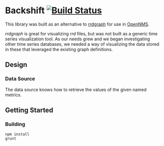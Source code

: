 # Backshift [![Build Status](https://secure.travis-ci.org/j-white/backshift.png?branch=master)](http://travis-ci.org/j-white/backshift)

This library was built as an alternative to [rrdgraph](http://oss.oetiker.ch/rrdtool/doc/rrdgraph.en.html) for use in [OpenNMS](https://github.com/OpenNMS/opennms).

*rrdgraph* is great for visualizing *rrd* files, but was not built as a generic time series
visualization tool. As our needs grew and we began investigating other time series databases,
we needed a way of visualizing the data stored in these that leveraged the existing graph definitions.

## Design

### Data Source

The data source knows how to retrieve the values of the given named metrics.

## Getting Started

### Building
 
```
npm install
grunt
```
